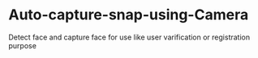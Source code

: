 # Auto-capture-snap-using-Camera
Detect face and capture face for use like user varification or registration purpose
